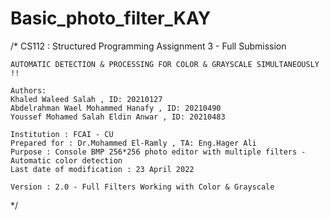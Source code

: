 # Basic_photo_filter_KAY
/*
    CS112 : Structured Programming Assignment 3 - Full Submission 
    
    AUTOMATIC DETECTION & PROCESSING FOR COLOR & GRAYSCALE SIMULTANEOUSLY !!
    
    Authors:
    Khaled Waleed Salah , ID: 20210127
    Abdelrahman Wael Mohammed Hanafy , ID: 20210490
    Youssef Mohamed Salah Eldin Anwar , ID: 20210483

    Institution : FCAI - CU 
    Prepared for : Dr.Mohammed El-Ramly , TA: Eng.Hager Ali
    Purpose : Console BMP 256*256 photo editor with multiple filters - Automatic color detection
    Last date of modification : 23 April 2022

    Version : 2.0 - Full Filters Working with Color & Grayscale
*/
